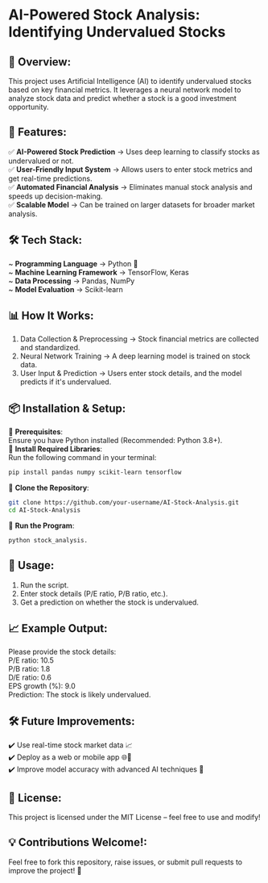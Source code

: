 # AI-Powered Stock Analysis: Identifying Undervalued Stocks

## 📌 Overview:
This project uses Artificial Intelligence (AI) to identify undervalued stocks based on key financial metrics. It leverages a neural network model to analyze stock data and predict whether a stock is a good investment opportunity.<br />

## 🚀 Features:
✅ **AI-Powered Stock Prediction** → Uses deep learning to classify stocks as undervalued or not.<br />
✅ **User-Friendly Input System** → Allows users to enter stock metrics and get real-time predictions.<br />
✅ **Automated Financial Analysis** → Eliminates manual stock analysis and speeds up decision-making.<br />
✅ **Scalable Model** → Can be trained on larger datasets for broader market analysis.<br />

## 🛠️ Tech Stack:
~ **Programming Language** → Python 🐍<br />
~ **Machine Learning Framework** → TensorFlow, Keras<br />
~ **Data Processing** → Pandas, NumPy<br />
~ **Model Evaluation** → Scikit-learn<br />

## 📊 How It Works:
1. Data Collection & Preprocessing → Stock financial metrics are collected and standardized.<br />
2. Neural Network Training → A deep learning model is trained on stock data.<br />
3. User Input & Prediction → Users enter stock details, and the model predicts if it's undervalued.<br />

## 📦 Installation & Setup:
🔹 **Prerequisites**:<br />
Ensure you have Python installed (Recommended: Python 3.8+).<br />
🔹 **Install Required Libraries**:<br />
Run the following command in your terminal:<br />
```bash
pip install pandas numpy scikit-learn tensorflow
```
🔹 **Clone the Repository**:<br />
```bash
git clone https://github.com/your-username/AI-Stock-Analysis.git
cd AI-Stock-Analysis
```
🔹 **Run the Program**:<br />
```bash
python stock_analysis.

```
## 📌 Usage:
1. Run the script.<br />
2. Enter stock details (P/E ratio, P/B ratio, etc.).<br />
3. Get a prediction on whether the stock is undervalued.<br />

## 📈 Example Output:
Please provide the stock details:<br />
P/E ratio: 10.5<br />
P/B ratio: 1.8<br />
D/E ratio: 0.6<br />
EPS growth (%): 9.0<br />
Prediction: The stock is likely undervalued.

## 🛠 Future Improvements:
✔️ Use real-time stock market data 📈<br />
✔️ Deploy as a web or mobile app 🌐📱<br />
✔️ Improve model accuracy with advanced AI techniques 🤖<br />

## 📄 License:
This project is licensed under the MIT License – feel free to use and modify!<br />

## 💡 Contributions Welcome!:
Feel free to fork this repository, raise issues, or submit pull requests to improve the project! 🚀<br />
